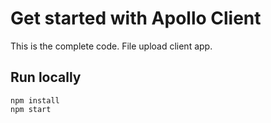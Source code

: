 # Get started with Apollo Client

This is the complete code.
File upload client app.

## Run locally

```shell
npm install
npm start
```
